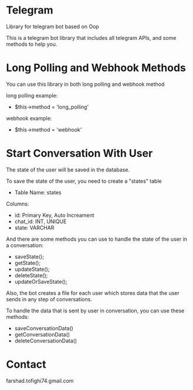 # Telegram
Library for telegram bot based on Oop

This is a telegram bot library that includes all telegram APIs, and some methods to help you.

# Long Polling and Webhook Methods
You can use this library in both long polling and webhook method

long polling example:

* $this->method = 'long_polling'

webhook example:

* $this->method = 'webhook'

# Start Conversation With User

The state of the user will be saved in the database.

To save the state of the user, you need to create a "states" table

* Table Name: states

Columns:

* id: Primary Key, Auto Increament
* chat_id: INT, UNIQUE
* state: VARCHAR

And there are some methods you can use to handle the state of the user in a conversation:

* saveState();
* getState();
* updateState();
* deleteState();
* updateOrSaveState();

Also, the bot creates a file for each user which stores data that the user sends in any step of conversations.

To handle the data that is sent by user in conversation, you can use these methods:

* saveConversationData()
* getConversationData()
* deleteConversationData()

# Contact
farshad.tofighi74.gmail.com

